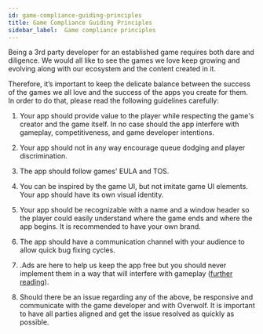 ```yaml
---
id: game-compliance-guiding-principles
title: Game Compliance Guiding Principles
sidebar_label:  Game compliance principles
---
```


Being a 3rd party developer for an established game requires both dare and diligence. We would all like to see the games we love keep growing and evolving along with our ecosystem and the content created in it.

Therefore, it’s important to keep the delicate balance between the success of the games we all love and the success of the apps you create for them. In order to do that, please read the following guidelines carefully:


1. Your app should provide value to the player while respecting the game's creator and the game itself. In no case should the app interfere with gameplay, competitiveness, and game developer intentions.

2. Your app should not in any way encourage queue dodging and player discrimination.

3. The app should follow games' EULA and TOS.

4. You can be inspired by the game UI, but not imitate game UI elements. Your app should have its own visual identity.

5. Your app should be recognizable with a name and a window header so the player could easily understand where the game ends and where the app begins. It is recommended to have your own brand.

6. The app should have a communication channel with your audience to allow quick bug fixing cycles.

7. .Ads are here to help us keep the app free but you should never implement them in a way that will interfere with gameplay ([further reading](https://overwolf.github.io/docs/start/ads-monetization-basics "Ads Monetization Basics")).

8. Should there be an issue regarding any of the above, be responsive and communicate with the game developer and with Overwolf. It is important to have all parties aligned and get the issue resolved as quickly as possible.


